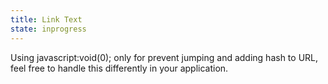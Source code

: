 ```yaml
---
title: Link Text
state: inprogress
---
```

 
Using javascript:void(0); only for prevent jumping and adding hash to URL, feel free
to handle this differently in your application.
